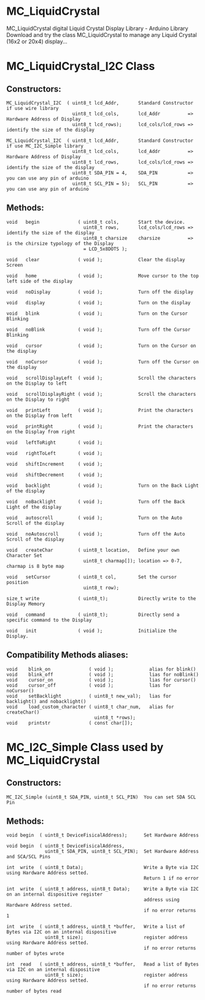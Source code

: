 # MC_LiquidCrystal
  MC_LiquidCrystal digital Liquid Crystal Display Library - Arduino Library
  Download and try the class MC_LiquidCrystal to manage any Liquid Crystal (16x2 or 20x4) display...

# MC_LiquidCrystal_I2C Class
##   Constructors:
    MC_LiquidCrystal_I2C  ( uint8_t lcd_Addr,       Standard Constructor if use wire library 
                            uint8_t lcd_cols,       lcd_Addr          => Hardware Address of Display 
                            uint8_t lcd_rows);      lcd_cols/lcd_rows => identify the size of the display 
                                                    
    MC_LiquidCrystal_I2C  ( uint8_t lcd_Addr,       Standard Constructor if use MC_I2C_Simple library
                            uint8_t lcd_cols,       lcd_Addr          => Hardware Address of Display 
                            uint8_t lcd_rows,       lcd_cols/lcd_rows => identify the size of the display
                            uint8_t SDA_PIN = 4,    SDA_PIN           => you can use any pin of arduino
                            uint8_t SCL_PIN = 5);   SCL_PIN           => you can use any pin of arduino
                                                    
##   Methods:                                       
    void   begin              ( uint8_t cols,       Start the device.
                                uint8_t rows,       lcd_cols/lcd_rows => identify the size of the display
                                uint8_t charsize    charsize          => is the chirsize typology of the Display
                                = LCD_5x8DOTS );    
                                                    
    void   clear              ( void );             Clear the display Screen
                                                    
    void   home               ( void );             Move cursor to the top left side of the display 
                                                    
    void   noDisplay          ( void );             Turn off the display
                                                    
    void   display            ( void );             Turn on the display
                                                    
    void   blink              ( void );             Turn on the Cursor Blinking
                                                    
    void   noBlink            ( void );             Turn off the Cursor Blinking
                                                    
    void   cursor             ( void );             Turn on the Cursor on the display
                                                    
    void   noCursor           ( void );             Turn off the Cursor on the display
                                                    
    void   scrollDisplayLeft  ( void );             Scroll the characters on the Display to left
                                                    
    void   scrollDisplayRight ( void );             Scroll the characters on the Display to right
    
    void   printLeft          ( void );             Print the characters on the Display from left
    
    void   printRight         ( void );             Print the characters on the Display from right
    
    void   leftToRight        ( void );             
    
    void   rightToLeft        ( void );
    
    void   shiftIncrement     ( void );
    
    void   shiftDecrement     ( void );
    
    void   backlight          ( void );             Turn on the Back Light of the display

    void   noBacklight        ( void );             Turn off the Back Light of the display
    
    void   autoscroll         ( void );             Turn on the Auto Scroll of the display
    
    void   noAutoscroll       ( void );             Turn off the Auto Scroll of the display
    
    void   createChar         ( uint8_t location,   Define your own Character Set
                                uint8_t charmap[]); location => 0-7, charmap is 8 byte map
                                
    void   setCursor          ( uint8_t col,        Set the cursor position
                                uint8_t row);        
                                
    size_t write              ( uint8_t);           Directly write to the Display Memory

    void   command            ( uint8_t);           Directly send a specific command to the Display
    
    void   init               ( void );             Initialize the Display. 

##   Compatibility Methods aliases:
    void    blink_on              ( void );             alias for blink()
    void    blink_off             ( void );             lias for noBlink()
    void    cursor_on             ( void );             lias for cursor()
    void    cursor_off            ( void );             lias for noCursor()
    void    setBacklight          ( uint8_t new_val);   lias for backlight() and nobacklight()
    void    load_custom_character ( uint8_t char_num,   alias for createChar()
                                    uint8_t *rows);	      
    void    printstr              ( const char[]);


    
# MC_I2C_Simple Class used by MC_LiquidCrystal
##   Constructors:
    MC_I2C_Simple (uint8_t SDA_PIN, uint8_t SCL_PIN)  You can set SDA SCL Pin 

##   Methods:
    void begin  ( uint8_t DeviceFisicalAddress);      Set Hardware Address
    
    void begin  ( uint8_t DeviceFisicalAddress, 
                  uint8_t SDA_PIN, uint8_t SCL_PIN);  Set Hardware Address and SCA/SCL Pins
                  
    int  write  ( uint8_t Data);                      Write a Byte via I2C using Hardware Address setted.
                                                      Return 1 if no error
                                                                      
    int  write  ( uint8_t address, uint8_t Data);     Write a Byte via I2C on an internal dispositive register  
                                                      address using Hardware Address setted.
                                                      if no error returns 1 
                                                                      
    int  write  ( uint8_t address, uint8_t *buffer,   Write a list of Bytes via I2C on an internal dispositive
                  uint8_t size);                      register address using Hardware Address setted. 
                                                      if no error returns number of bytes wrote 
                                                      
    int  read   ( uint8_t address, uint8_t *buffer,   Read a list of Bytes via I2C on an internal dispositive
                  uint8_t size);                      register address using Hardware Address setted.  
                                                      if no error returns number of bytes read

                                                      